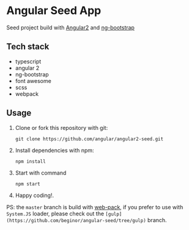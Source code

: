 # Angular Seed App

Seed project build with [Angular2](https://angular.io/) and [ng-bootstrap](https://ng-bootstrap.github.io/)

## Tech stack

  - typescript
  - angular 2
  - ng-bootstrap
  - font awesome
  - scss
  - webpack

## Usage

  1. Clone or fork this repository with git:

     ```shell
     git clone https://github.com/angular/angular2-seed.git
     ```

  2. Install dependencies with npm:

     ```shell
     npm install
     ```

  3. Start with command

     ```shell
     npm start
     ```

  4. Happy coding!.

PS: the `master` branch is build with [web-pack](http://webpack.github.io),
if you prefer to use with `System.JS` loader, please check out the `[gulp](https://github.com/beginor/angular-seed/tree/gulp)`
branch.
